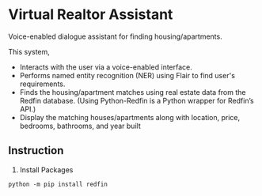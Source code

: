 # Virtual Realtor Assistant

Voice-enabled dialogue assistant for finding housing/apartments.


This system,
* Interacts with the user via a voice-enabled interface.
* Performs named entity recognition (NER) using Flair to find user's requirements.
* Finds the housing/apartment matches using real estate data from the Redfin database. (Using Python-Redfin is a Python wrapper for Redfin’s API.) 
* Display the matching houses/apartments along with location, price, bedrooms, bathrooms, and year built

## Instruction
1. Install Packages
```commandline
python -m pip install redfin
```